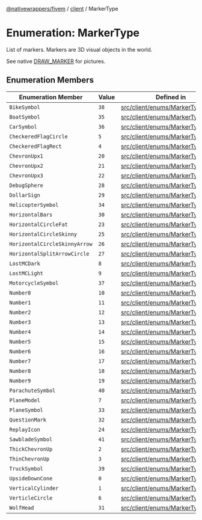 [@nativewrappers/fivem](../../README.md) / [client](../README.md) / MarkerType

# Enumeration: MarkerType

List of markers. Markers are 3D visual objects in the world.

See native [DRAW_MARKER](https://docs.fivem.net/game-references/markers/) for pictures.

## Enumeration Members

| Enumeration Member | Value | Defined in |
| ------ | ------ | ------ |
| `BikeSymbol` | `38` | [src/client/enums/MarkerType.ts:45](https://github.com/nativewrappers/fivem/blob/87bcb6b348baa538f549670f784fcd3ed14240d8/src/client/enums/MarkerType.ts#L45) |
| `BoatSymbol` | `35` | [src/client/enums/MarkerType.ts:42](https://github.com/nativewrappers/fivem/blob/87bcb6b348baa538f549670f784fcd3ed14240d8/src/client/enums/MarkerType.ts#L42) |
| `CarSymbol` | `36` | [src/client/enums/MarkerType.ts:43](https://github.com/nativewrappers/fivem/blob/87bcb6b348baa538f549670f784fcd3ed14240d8/src/client/enums/MarkerType.ts#L43) |
| `CheckeredFlagCircle` | `5` | [src/client/enums/MarkerType.ts:12](https://github.com/nativewrappers/fivem/blob/87bcb6b348baa538f549670f784fcd3ed14240d8/src/client/enums/MarkerType.ts#L12) |
| `CheckeredFlagRect` | `4` | [src/client/enums/MarkerType.ts:11](https://github.com/nativewrappers/fivem/blob/87bcb6b348baa538f549670f784fcd3ed14240d8/src/client/enums/MarkerType.ts#L11) |
| `ChevronUpx1` | `20` | [src/client/enums/MarkerType.ts:27](https://github.com/nativewrappers/fivem/blob/87bcb6b348baa538f549670f784fcd3ed14240d8/src/client/enums/MarkerType.ts#L27) |
| `ChevronUpx2` | `21` | [src/client/enums/MarkerType.ts:28](https://github.com/nativewrappers/fivem/blob/87bcb6b348baa538f549670f784fcd3ed14240d8/src/client/enums/MarkerType.ts#L28) |
| `ChevronUpx3` | `22` | [src/client/enums/MarkerType.ts:29](https://github.com/nativewrappers/fivem/blob/87bcb6b348baa538f549670f784fcd3ed14240d8/src/client/enums/MarkerType.ts#L29) |
| `DebugSphere` | `28` | [src/client/enums/MarkerType.ts:35](https://github.com/nativewrappers/fivem/blob/87bcb6b348baa538f549670f784fcd3ed14240d8/src/client/enums/MarkerType.ts#L35) |
| `DollarSign` | `29` | [src/client/enums/MarkerType.ts:36](https://github.com/nativewrappers/fivem/blob/87bcb6b348baa538f549670f784fcd3ed14240d8/src/client/enums/MarkerType.ts#L36) |
| `HelicopterSymbol` | `34` | [src/client/enums/MarkerType.ts:41](https://github.com/nativewrappers/fivem/blob/87bcb6b348baa538f549670f784fcd3ed14240d8/src/client/enums/MarkerType.ts#L41) |
| `HorizontalBars` | `30` | [src/client/enums/MarkerType.ts:37](https://github.com/nativewrappers/fivem/blob/87bcb6b348baa538f549670f784fcd3ed14240d8/src/client/enums/MarkerType.ts#L37) |
| `HorizontalCircleFat` | `23` | [src/client/enums/MarkerType.ts:30](https://github.com/nativewrappers/fivem/blob/87bcb6b348baa538f549670f784fcd3ed14240d8/src/client/enums/MarkerType.ts#L30) |
| `HorizontalCircleSkinny` | `25` | [src/client/enums/MarkerType.ts:32](https://github.com/nativewrappers/fivem/blob/87bcb6b348baa538f549670f784fcd3ed14240d8/src/client/enums/MarkerType.ts#L32) |
| `HorizontalCircleSkinnyArrow` | `26` | [src/client/enums/MarkerType.ts:33](https://github.com/nativewrappers/fivem/blob/87bcb6b348baa538f549670f784fcd3ed14240d8/src/client/enums/MarkerType.ts#L33) |
| `HorizontalSplitArrowCircle` | `27` | [src/client/enums/MarkerType.ts:34](https://github.com/nativewrappers/fivem/blob/87bcb6b348baa538f549670f784fcd3ed14240d8/src/client/enums/MarkerType.ts#L34) |
| `LostMCDark` | `8` | [src/client/enums/MarkerType.ts:15](https://github.com/nativewrappers/fivem/blob/87bcb6b348baa538f549670f784fcd3ed14240d8/src/client/enums/MarkerType.ts#L15) |
| `LostMCLight` | `9` | [src/client/enums/MarkerType.ts:16](https://github.com/nativewrappers/fivem/blob/87bcb6b348baa538f549670f784fcd3ed14240d8/src/client/enums/MarkerType.ts#L16) |
| `MotorcycleSymbol` | `37` | [src/client/enums/MarkerType.ts:44](https://github.com/nativewrappers/fivem/blob/87bcb6b348baa538f549670f784fcd3ed14240d8/src/client/enums/MarkerType.ts#L44) |
| `Number0` | `10` | [src/client/enums/MarkerType.ts:17](https://github.com/nativewrappers/fivem/blob/87bcb6b348baa538f549670f784fcd3ed14240d8/src/client/enums/MarkerType.ts#L17) |
| `Number1` | `11` | [src/client/enums/MarkerType.ts:18](https://github.com/nativewrappers/fivem/blob/87bcb6b348baa538f549670f784fcd3ed14240d8/src/client/enums/MarkerType.ts#L18) |
| `Number2` | `12` | [src/client/enums/MarkerType.ts:19](https://github.com/nativewrappers/fivem/blob/87bcb6b348baa538f549670f784fcd3ed14240d8/src/client/enums/MarkerType.ts#L19) |
| `Number3` | `13` | [src/client/enums/MarkerType.ts:20](https://github.com/nativewrappers/fivem/blob/87bcb6b348baa538f549670f784fcd3ed14240d8/src/client/enums/MarkerType.ts#L20) |
| `Number4` | `14` | [src/client/enums/MarkerType.ts:21](https://github.com/nativewrappers/fivem/blob/87bcb6b348baa538f549670f784fcd3ed14240d8/src/client/enums/MarkerType.ts#L21) |
| `Number5` | `15` | [src/client/enums/MarkerType.ts:22](https://github.com/nativewrappers/fivem/blob/87bcb6b348baa538f549670f784fcd3ed14240d8/src/client/enums/MarkerType.ts#L22) |
| `Number6` | `16` | [src/client/enums/MarkerType.ts:23](https://github.com/nativewrappers/fivem/blob/87bcb6b348baa538f549670f784fcd3ed14240d8/src/client/enums/MarkerType.ts#L23) |
| `Number7` | `17` | [src/client/enums/MarkerType.ts:24](https://github.com/nativewrappers/fivem/blob/87bcb6b348baa538f549670f784fcd3ed14240d8/src/client/enums/MarkerType.ts#L24) |
| `Number8` | `18` | [src/client/enums/MarkerType.ts:25](https://github.com/nativewrappers/fivem/blob/87bcb6b348baa538f549670f784fcd3ed14240d8/src/client/enums/MarkerType.ts#L25) |
| `Number9` | `19` | [src/client/enums/MarkerType.ts:26](https://github.com/nativewrappers/fivem/blob/87bcb6b348baa538f549670f784fcd3ed14240d8/src/client/enums/MarkerType.ts#L26) |
| `ParachuteSymbol` | `40` | [src/client/enums/MarkerType.ts:47](https://github.com/nativewrappers/fivem/blob/87bcb6b348baa538f549670f784fcd3ed14240d8/src/client/enums/MarkerType.ts#L47) |
| `PlaneModel` | `7` | [src/client/enums/MarkerType.ts:14](https://github.com/nativewrappers/fivem/blob/87bcb6b348baa538f549670f784fcd3ed14240d8/src/client/enums/MarkerType.ts#L14) |
| `PlaneSymbol` | `33` | [src/client/enums/MarkerType.ts:40](https://github.com/nativewrappers/fivem/blob/87bcb6b348baa538f549670f784fcd3ed14240d8/src/client/enums/MarkerType.ts#L40) |
| `QuestionMark` | `32` | [src/client/enums/MarkerType.ts:39](https://github.com/nativewrappers/fivem/blob/87bcb6b348baa538f549670f784fcd3ed14240d8/src/client/enums/MarkerType.ts#L39) |
| `ReplayIcon` | `24` | [src/client/enums/MarkerType.ts:31](https://github.com/nativewrappers/fivem/blob/87bcb6b348baa538f549670f784fcd3ed14240d8/src/client/enums/MarkerType.ts#L31) |
| `SawbladeSymbol` | `41` | [src/client/enums/MarkerType.ts:48](https://github.com/nativewrappers/fivem/blob/87bcb6b348baa538f549670f784fcd3ed14240d8/src/client/enums/MarkerType.ts#L48) |
| `ThickChevronUp` | `2` | [src/client/enums/MarkerType.ts:9](https://github.com/nativewrappers/fivem/blob/87bcb6b348baa538f549670f784fcd3ed14240d8/src/client/enums/MarkerType.ts#L9) |
| `ThinChevronUp` | `3` | [src/client/enums/MarkerType.ts:10](https://github.com/nativewrappers/fivem/blob/87bcb6b348baa538f549670f784fcd3ed14240d8/src/client/enums/MarkerType.ts#L10) |
| `TruckSymbol` | `39` | [src/client/enums/MarkerType.ts:46](https://github.com/nativewrappers/fivem/blob/87bcb6b348baa538f549670f784fcd3ed14240d8/src/client/enums/MarkerType.ts#L46) |
| `UpsideDownCone` | `0` | [src/client/enums/MarkerType.ts:7](https://github.com/nativewrappers/fivem/blob/87bcb6b348baa538f549670f784fcd3ed14240d8/src/client/enums/MarkerType.ts#L7) |
| `VerticalCylinder` | `1` | [src/client/enums/MarkerType.ts:8](https://github.com/nativewrappers/fivem/blob/87bcb6b348baa538f549670f784fcd3ed14240d8/src/client/enums/MarkerType.ts#L8) |
| `VerticleCircle` | `6` | [src/client/enums/MarkerType.ts:13](https://github.com/nativewrappers/fivem/blob/87bcb6b348baa538f549670f784fcd3ed14240d8/src/client/enums/MarkerType.ts#L13) |
| `WolfHead` | `31` | [src/client/enums/MarkerType.ts:38](https://github.com/nativewrappers/fivem/blob/87bcb6b348baa538f549670f784fcd3ed14240d8/src/client/enums/MarkerType.ts#L38) |
